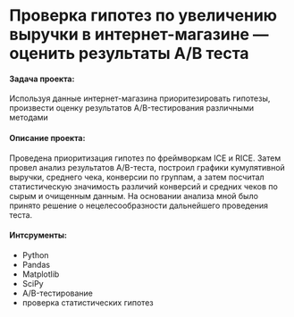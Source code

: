 # Проверка гипотез по увеличению выручки в интернет-магазине — оценить результаты A/B теста

#### Задача  проекта: 

Используя данные интернет-магазина приоритезировать гипотезы, произвести оценку результатов A/B-тестирования различными методами

#### Описание проекта:

Проведена приоритизация гипотез по фреймворкам ICE и RICE. Затем провел анализ результатов A/B-теста, построил графики кумулятивной выручки, среднего чека,
конверсии по группам, а затем посчитал статистическую значимость различий конверсий
и средних чеков по сырым и очищенным данным. На основании анализа мной было
принято решение о нецелесообразности дальнейшего проведения теста.

#### Интсрументы:
- Python
- Pandas
- Matplotlib
- SciPy
- A/B-тестирование
- проверка статистических гипотез
